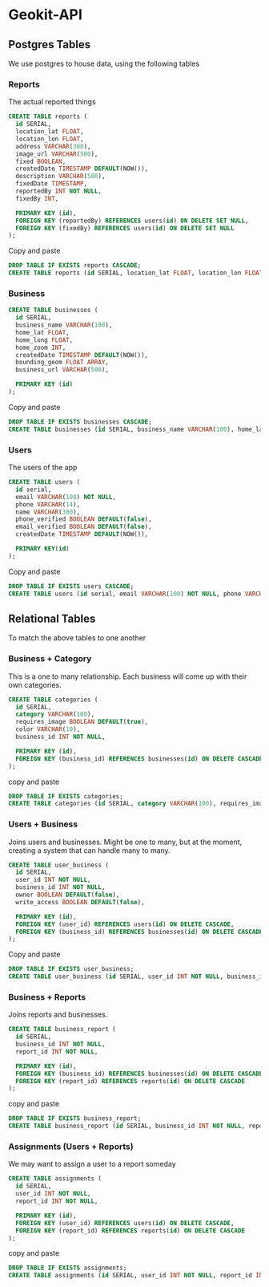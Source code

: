 # Geokit-API

## Postgres Tables
We use postgres to house data, using the following tables

### Reports

The actual reported things

```sql
CREATE TABLE reports (
  id SERIAL,
  location_lat FLOAT,
  location_lon FLOAT,
  address VARCHAR(300),
  image_url VARCHAR(500),
  fixed BOOLEAN,
  createdDate TIMESTAMP DEFAULT(NOW()),
  description VARCHAR(500),
  fixedDate TIMESTAMP,
  reportedBy INT NOT NULL,
  fixedBy INT,

  PRIMARY KEY (id),
  FOREIGN KEY (reportedBy) REFERENCES users(id) ON DELETE SET NULL,
  FOREIGN KEY (fixedBy) REFERENCES users(id) ON DELETE SET NULL
);
```

Copy and paste
```sql
DROP TABLE IF EXISTS reports CASCADE;
CREATE TABLE reports (id SERIAL, location_lat FLOAT, location_lon FLOAT, address VARCHAR(300), image_url VARCHAR(500), fixed BOOLEAN, createdDate TIMESTAMP DEFAULT(NOW()), description VARCHAR(500), fixedDate TIMESTAMP, reportedBy INT NOT NULL, fixedBy INT, PRIMARY KEY (id), FOREIGN KEY (reportedBy) REFERENCES users(id) ON DELETE SET NULL, FOREIGN KEY (fixedBy) REFERENCES users(id) ON DELETE SET NULL);
```

### Business

```sql
CREATE TABLE businesses (
  id SERIAL,
  business_name VARCHAR(100),
  home_lat FLOAT,
  home_long FLOAT,
  home_zoom INT,
  createdDate TIMESTAMP DEFAULT(NOW()),
  bounding_geom FLOAT ARRAY,
  business_url VARCHAR(500),

  PRIMARY KEY (id)
);
```

Copy and paste
```sql
DROP TABLE IF EXISTS businesses CASCADE;
CREATE TABLE businesses (id SERIAL, business_name VARCHAR(100), home_lat FLOAT, home_long FLOAT, home_zoom INT, createdDate TIMESTAMP DEFAULT(NOW()), bounding_geom FLOAT ARRAY, business_url VARCHAR(500), PRIMARY KEY (id));
```

### Users

The users of the app

```sql
CREATE TABLE users (
  id serial,
  email VARCHAR(100) NOT NULL,
  phone VARCHAR(14),
  name VARCHAR(300),
  phone_verified BOOLEAN DEFAULT(false),
  email_verified BOOLEAN DEFAULT(false),
  createdDate TIMESTAMP DEFAULT(NOW()),

  PRIMARY KEY(id)
);
```

Copy and paste
```sql
DROP TABLE IF EXISTS users CASCADE;
CREATE TABLE users (id serial, email VARCHAR(100) NOT NULL, phone VARCHAR(14), name VARCHAR(300), phone_verified BOOLEAN DEFAULT(false), email_verified BOOLEAN DEFAULT(false), createdDate TIMESTAMP DEFAULT(NOW()), PRIMARY KEY(id));
```

## Relational Tables

To match the above tables to one another

### Business + Category

This is a one to many relationship. Each business will come up with their own categories.

```sql
CREATE TABLE categories (
  id SERIAL,
  category VARCHAR(100),
  requires_image BOOLEAN DEFAULT(true),
  color VARCHAR(10),
  business_id INT NOT NULL,

  PRIMARY KEY (id),
  FOREIGN KEY (business_id) REFERENCES businesses(id) ON DELETE CASCADE
);
```

copy and paste
```sql
DROP TABLE IF EXISTS categories;
CREATE TABLE categories (id SERIAL, category VARCHAR(100), requires_image BOOLEAN DEFAULT(true), color VARCHAR(10), business_id INT NOT NULL, PRIMARY KEY (id), FOREIGN KEY (business_id) REFERENCES businesses(id) ON DELETE CASCADE);
```

### Users + Business

Joins users and businesses. Might be one to many, but at the moment, creating a system that can handle many to many.

```sql
CREATE TABLE user_business (
  id SERIAL,
  user_id INT NOT NULL,
  business_id INT NOT NULL,
  owner BOOLEAN DEFAULT(false),
  write_access BOOLEAN DEFAULT(false),

  PRIMARY KEY (id),
  FOREIGN KEY (user_id) REFERENCES users(id) ON DELETE CASCADE,
  FOREIGN KEY (business_id) REFERENCES businesses(id) ON DELETE CASCADE
);
```

Copy and paste
```sql
DROP TABLE IF EXISTS user_business;
CREATE TABLE user_business (id SERIAL, user_id INT NOT NULL, business_id INT NOT NULL, owner BOOLEAN DEFAULT(false), write_access BOOLEAN DEFAULT(false), PRIMARY KEY (id), FOREIGN KEY (user_id) REFERENCES users(id) ON DELETE CASCADE, FOREIGN KEY (business_id) REFERENCES businesses(id) ON DELETE CASCADE);
```

### Business + Reports

Joins reports and businesses.

```sql
CREATE TABLE business_report (
  id SERIAL,
  business_id INT NOT NULL,
  report_id INT NOT NULL,

  PRIMARY KEY (id),
  FOREIGN KEY (business_id) REFERENCES businesses(id) ON DELETE CASCADE,
  FOREIGN KEY (report_id) REFERENCES reports(id) ON DELETE CASCADE
);
```

copy and paste
```sql
DROP TABLE IF EXISTS business_report;
CREATE TABLE business_report (id SERIAL, business_id INT NOT NULL, report_id INT NOT NULL, PRIMARY KEY (id), FOREIGN KEY (business_id) REFERENCES businesses(id) ON DELETE CASCADE, FOREIGN KEY (report_id) REFERENCES reports(id) ON DELETE CASCADE);
```

### Assignments (Users + Reports)

We may want to assign a user to a report someday

```sql
CREATE TABLE assignments (
  id SERIAL,
  user_id INT NOT NULL,
  report_id INT NOT NULL,

  PRIMARY KEY (id),
  FOREIGN KEY (user_id) REFERENCES users(id) ON DELETE CASCADE,
  FOREIGN KEY (report_id) REFERENCES reports(id) ON DELETE CASCADE
);
```

copy and paste
```sql
DROP TABLE IF EXISTS assignments;
CREATE TABLE assignments (id SERIAL, user_id INT NOT NULL, report_id INT NOT NULL, PRIMARY KEY (id), FOREIGN KEY (user_id) REFERENCES users(id) ON DELETE CASCADE, FOREIGN KEY (report_id) REFERENCES reports(id) ON DELETE CASCADE);
```

